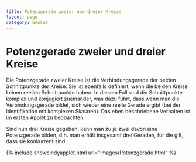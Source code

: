 ```yaml
---
title: Potenzgerade zweier und dreier Kreise
layout: page
category: GeoCal
---
```


# Potenzgerade zweier und dreier Kreise
Die Potenzgerade zweier Kreise ist die Verbindungsgerade der beiden Schnittpunkte der Kreise. Sie ist ebenfalls definiert, wenn die beiden Kreise keinen reellen Schnittpunkte haben. In diesem Fall sind die Schnittpunkte komplex und konjugiert zueinander, was dazu führt, dass wenn man die Verbindungsgerade bildet, sich wieder eine reelle Gerade ergibt (bei der Identifikation mit komplexen Skalaren). Das eben beschriebene Verhalten ist im ersten Applet zu beobachten.




Sind nun drei Kreise gegeben, kann man zu je zwei davon eine Potenzgerade bilden, d.h. man erhält insgesamt drei Geraden, für die gilt, dass sie konkurrent sind.





{% include showcindyapplet.html url="images/Potenzgerade.html" %}

